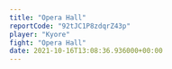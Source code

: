 ```yaml
---
title: "Opera Hall"
reportCode: "92tJC1P8zdqrZ43p"
player: "Kyore"
fight: "Opera Hall"
date: 2021-10-16T13:08:36.936000+00:00
---
```


